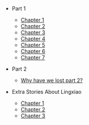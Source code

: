 * Part 1

  * [Chapter 1](/part1/chapter1.md)
  * [Chapter 2](/part1/chapter2.md)
  * [Chapter 3](/part1/chapter3.md)
  * [Chapter 4](/part1/chapter4.md)
  * [Chapter 5](/part1/chapter5.md)
  * [Chapter 6](/part1/chapter6.md)
  * [Chapter 7](/part1/chapter7.md)

* Part 2
  
  * [Why have we lost part 2?](/part2/missing.md)

* Extra Stories About Lingxiao
  * [Chapter 1](/ex1/chapter1.md)
  * [Chapter 2](/ex1/chapter2.md)
  * [Chapter 3](/ex1/chapter3.md)

